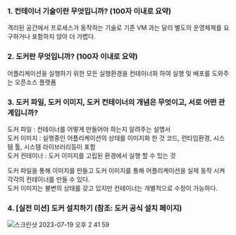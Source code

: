 ### 1. 컨테이너 기술이란 무엇입니까? (100자 이내로 요약)
격리된 공간에서 프로세스가 동작하는 기술로 기존 VM 과는 달리 별도의 운영체제를 요구하거나 포함하지 않아 더 가볍다.  
### 2. 도커란 무엇입니까? (100자 이내로 요약)  
어플리케이션을 실행하기 위한 모든 실행환경을 컨테이너화 하여 실행 및 배포를 도와주는 오픈소스 플랫폼  
### 3. 도커 파일, 도커 이미지, 도커 컨테이너의 개념은 무엇이고, 서로 어떤 관계입니까?  
도커 파일 : 컨테이너를 어떻게 만들어야 하는지 알려주는 설명서  
도커 이미지 : 실행중인 어플리케이션의 상태를 이미지화 한 것 코드, 런타임환경, 시스템 툴, 시스템 라이브러리등이 포함  
도커 컨테이너 : 도커 이미지를 고립된 환경에서 실행 할 수 있는 것  

도커 파일을 통해 이미지를 만들고 도커 이미지를 통해 어플리케이션을 실제 동작 시켜 각각의 컨테이너를 만들 수 있다.  
도커 이미지는 불변의 상태를 갖고 있지만 컨테이너는 개별적으로 수정이 가능하다.   

### 4. [실전 미션] 도커 설치하기 (참조: 도커 공식 설치 페이지)
![스크린샷 2023-07-19 오후 2 41 59](https://github.com/hhpp1205/docker-pro-2308/assets/59078557/e8021ec4-9b84-4c97-9ea1-f2d5f63751a9)
